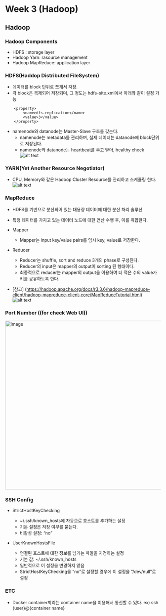 # Week 3 (Hadoop)
## Hadoop
### Hadoop Components
- HDFS : storage layer
- Hadoop Yarn: rasource management
- Hadoop MapReduce: application layer

### HDFS(Haddop Distributed FileSystem)
- 데이터를 block 단위로 쪼개서 저장.
- 각 block은 복제되어 저장되며, 그 정도는 hdfs-site.xml에서 아래와 같이 설정 가능
```
    <property>
        <name>dfs.replication</name>
        <value>3</value>
    </property>
```
- namenode와 datanode는 Master-Slave 구조를 갖는다. 
    - namenode는 metadata를 관리하며, 실제 데이터는 datanode에 block단위로 저장된다.
    - namenode와 datanode는 heartbeat를 주고 받아, healthy check
![alt text](https://velog.velcdn.com/images/jochedda/post/ae3e8a2c-de7f-4ab6-b64c-4e001887b5f7/image.png)

### YARN(Yet Another Resource Negotiator)
- CPU, Memory와 같은 Hadoop Cluster Resource를 관리하고 스케쥴링 한다.
![alt text](https://miro.medium.com/v2/resize%3Afit%3A1400/format%3Awebp/1%2A_lJryG5c4UOMqXnY7YeylA.png)

### MapReduce
- HDFS를 기반으로 분산되어 있는 대용량 데이터에 대한 분산 처리 솔루션
- 특정 데이터를 가지고 있는 데이터 노드에 대한 연산 수행 후, 이를 취합한다.
- Mapper
    - Mapper는 input key/value pairs를 임시 key, value로 저장한다.
- Reducer
    - Reducer는 shuffle, sort and reduce 3개의 phase로 구성된다. 
    - Reducer의 input은 mapper의 output이 sorting 된 형태이다. 
    - 최종적으로 reducer는 mapper의 output을 이용하여 더 적은 수의 value가 키를 공유하도록 한다.

- [참고] (https://hadoop.apache.org/docs/r3.3.6/hadoop-mapreduce-client/hadoop-mapreduce-client-core/MapReduceTutorial.html)
![alt text](https://velog.velcdn.com/images/jochedda/post/619bddb6-e46a-4b28-bc84-d600b5f6a63e/image.png)

### Port Number ((for check Web UI))
<img width="546" alt="image" src="https://github.com/user-attachments/assets/9d9e983d-eac4-4c50-a86a-20e26c39e824">

### SSH Config
- StrictHostKeyChecking
    - ~/.ssh/known_hosts에 자동으로 호스트를 추가하는 설정
    - 기본 설정은 저장 여부를 묻는다.
    - 비활성 설정: “no”

- UserKnownHostsFile
    - 연결된 호스트에 대한 정보를 남기는 파일을 지정하는 설정
    - 기본 값: ~/.ssh/known_hosts
    - 일반적으로 이 설정을 변경하지 않음
    - StrictHostKeyChecking을 “no”로 설정할 경우에 이 설정을 “/dev/null”로 설정

### ETC
- Docker container끼리는 container name을 이용해서 통신할 수 있다. ex) ssh {user}@{container name}